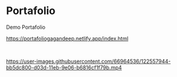 # Portafolio <br/>
Demo Portafolio <br/>

https://portafoliogagandeep.netlify.app/index.html

<br/>



https://user-images.githubusercontent.com/66964536/122557944-bb5dc800-d03d-11eb-9e06-b6816cf1f79b.mp4

